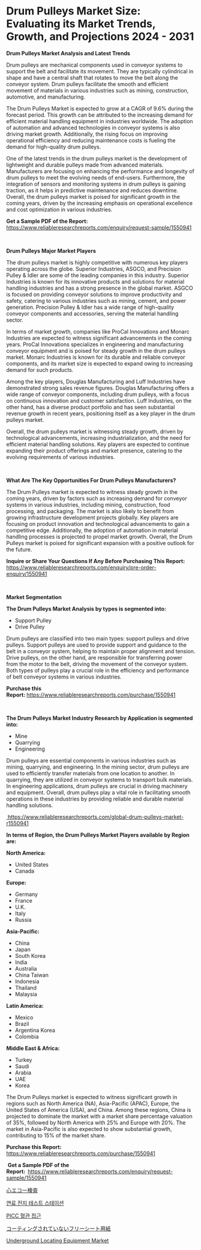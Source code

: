 <p><h1>Drum Pulleys Market Size: Evaluating its Market Trends, Growth, and Projections 2024 - 2031</h1></p><p><strong>Drum Pulleys Market Analysis and Latest Trends</strong></p>
<p><p>Drum pulleys are mechanical components used in conveyor systems to support the belt and facilitate its movement. They are typically cylindrical in shape and have a central shaft that rotates to move the belt along the conveyor system. Drum pulleys facilitate the smooth and efficient movement of materials in various industries such as mining, construction, automotive, and manufacturing.</p><p>The Drum Pulleys Market is expected to grow at a CAGR of 9.6% during the forecast period. This growth can be attributed to the increasing demand for efficient material handling equipment in industries worldwide. The adoption of automation and advanced technologies in conveyor systems is also driving market growth. Additionally, the rising focus on improving operational efficiency and reducing maintenance costs is fueling the demand for high-quality drum pulleys.</p><p>One of the latest trends in the drum pulleys market is the development of lightweight and durable pulleys made from advanced materials. Manufacturers are focusing on enhancing the performance and longevity of drum pulleys to meet the evolving needs of end-users. Furthermore, the integration of sensors and monitoring systems in drum pulleys is gaining traction, as it helps in predictive maintenance and reduces downtime. Overall, the drum pulleys market is poised for significant growth in the coming years, driven by the increasing emphasis on operational excellence and cost optimization in various industries.</p></p>
<p><strong>Get a Sample PDF of the Report:&nbsp;</strong> <a href="https://www.reliableresearchreports.com/enquiry/request-sample/1550941">https://www.reliableresearchreports.com/enquiry/request-sample/1550941</a></p>
<p>&nbsp;</p>
<p><strong>Drum Pulleys Major Market Players</strong></p>
<p><p>The drum pulleys market is highly competitive with numerous key players operating across the globe. Superior Industries, ASGCO, and Precision Pulley & Idler are some of the leading companies in this industry. Superior Industries is known for its innovative products and solutions for material handling industries and has a strong presence in the global market. ASGCO is focused on providing conveyor solutions to improve productivity and safety, catering to various industries such as mining, cement, and power generation. Precision Pulley & Idler has a wide range of high-quality conveyor components and accessories, serving the material handling sector.</p><p>In terms of market growth, companies like ProCal Innovations and Monarc Industries are expected to witness significant advancements in the coming years. ProCal Innovations specializes in engineering and manufacturing conveyor equipment and is poised for steady growth in the drum pulleys market. Monarc Industries is known for its durable and reliable conveyor components, and its market size is expected to expand owing to increasing demand for such products.</p><p>Among the key players, Douglas Manufacturing and Luff Industries have demonstrated strong sales revenue figures. Douglas Manufacturing offers a wide range of conveyor components, including drum pulleys, with a focus on continuous innovation and customer satisfaction. Luff Industries, on the other hand, has a diverse product portfolio and has seen substantial revenue growth in recent years, positioning itself as a key player in the drum pulleys market.</p><p>Overall, the drum pulleys market is witnessing steady growth, driven by technological advancements, increasing industrialization, and the need for efficient material handling solutions. Key players are expected to continue expanding their product offerings and market presence, catering to the evolving requirements of various industries.</p></p>
<p>&nbsp;</p>
<p><strong>What Are The Key Opportunities For Drum Pulleys Manufacturers?</strong></p>
<p><p>The Drum Pulleys market is expected to witness steady growth in the coming years, driven by factors such as increasing demand for conveyor systems in various industries, including mining, construction, food processing, and packaging. The market is also likely to benefit from growing infrastructure development projects globally. Key players are focusing on product innovation and technological advancements to gain a competitive edge. Additionally, the adoption of automation in material handling processes is projected to propel market growth. Overall, the Drum Pulleys market is poised for significant expansion with a positive outlook for the future.</p></p>
<p><strong>Inquire or Share Your Questions If Any Before Purchasing This Report:</strong> <a href="https://www.reliableresearchreports.com/enquiry/pre-order-enquiry/1550941">https://www.reliableresearchreports.com/enquiry/pre-order-enquiry/1550941</a></p>
<p>&nbsp;</p>
<p><strong>Market Segmentation</strong></p>
<p><strong>The Drum Pulleys Market Analysis by types is segmented into:</strong></p>
<p><ul><li>Support Pulley</li><li>Drive Pulley</li></ul></p>
<p><p>Drum pulleys are classified into two main types: support pulleys and drive pulleys. Support pulleys are used to provide support and guidance to the belt in a conveyor system, helping to maintain proper alignment and tension. Drive pulleys, on the other hand, are responsible for transferring power from the motor to the belt, driving the movement of the conveyor system. Both types of pulleys play a crucial role in the efficiency and performance of belt conveyor systems in various industries.</p></p>
<p><strong>Purchase this Report:&nbsp;</strong><a href="https://www.reliableresearchreports.com/purchase/1550941">https://www.reliableresearchreports.com/purchase/1550941</a></p>
<p>&nbsp;</p>
<p><strong>The Drum Pulleys Market Industry Research by Application is segmented into:</strong></p>
<p><ul><li>Mine</li><li>Quarrying</li><li>Engineering</li></ul></p>
<p><p>Drum pulleys are essential components in various industries such as mining, quarrying, and engineering. In the mining sector, drum pulleys are used to efficiently transfer materials from one location to another. In quarrying, they are utilized in conveyor systems to transport bulk materials. In engineering applications, drum pulleys are crucial in driving machinery and equipment. Overall, drum pulleys play a vital role in facilitating smooth operations in these industries by providing reliable and durable material handling solutions.</p></p>
<p><a href="https://www.reliableresearchreports.com/global-drum-pulleys-market-r1550941">&nbsp;https://www.reliableresearchreports.com/global-drum-pulleys-market-r1550941</a></p>
<p><strong>In terms of Region, the Drum Pulleys Market Players available by Region are:</strong></p>
<p>
    <p> <strong> North America: </strong>
        <ul>
            <li>United States</li>
            <li>Canada</li>
        </ul>
        </p> 
    <p> <strong> Europe: </strong>
        <ul>
            <li>Germany</li>
            <li>France</li>
            <li>U.K.</li>
            <li>Italy</li>
            <li>Russia</li>
        </ul>
        </p> 
    <p> <strong> Asia-Pacific: </strong>
        <ul>
            <li>China</li>
            <li>Japan</li>
            <li>South Korea</li>
            <li>India</li>
            <li>Australia</li>
            <li>China Taiwan</li>
            <li>Indonesia</li>
            <li>Thailand</li>
            <li>Malaysia</li>
        </ul>
        </p> 
    <p> <strong> Latin America: </strong>
        <ul>
            <li>Mexico</li>
            <li>Brazil</li>
            <li>Argentina Korea</li>
            <li>Colombia</li>
        </ul>
        </p> 
    <p> <strong> Middle East & Africa: </strong>
        <ul>
            <li>Turkey</li>
            <li>Saudi</li>
            <li>Arabia</li>
            <li>UAE</li>
            <li>Korea</li>
        </ul>
    </p>
    </p>
<p><p>The Drum Pulleys market is expected to witness significant growth in regions such as North America (NA), Asia-Pacific (APAC), Europe, the United States of America (USA), and China. Among these regions, China is projected to dominate the market with a market share percentage valuation of 35%, followed by North America with 25% and Europe with 20%. The market in Asia-Pacific is also expected to show substantial growth, contributing to 15% of the market share.</p></p>
<p><strong>Purchase this Report: </strong><a href="https://www.reliableresearchreports.com/purchase/1550941">https://www.reliableresearchreports.com/purchase/1550941</a></p>
<p>&nbsp;<strong>Get a Sample PDF of the Report:&nbsp;&nbsp;</strong><a href="https://www.reliableresearchreports.com/enquiry/request-sample/1550941">https://www.reliableresearchreports.com/enquiry/request-sample/1550941</a></p>
<p><strong></strong></p>
<p><p><a href="https://github.com/RodHoppe07/Market-Research-Report-List-1/blob/main/181560327200.md">心エコー検査</a></p><p><a href="https://medium.com/@bubblebutt879567/%EC%97%B0%EB%A3%8C%EC%A0%84%EC%A7%80-%EC%8B%9C%ED%97%98-%EC%8A%A4%ED%85%8C%EC%9D%B4%EC%85%98-%EC%8B%9C%EC%9E%A5-%EA%B7%9C%EB%AA%A8-%EC%8B%9C%EC%9E%A5-%EC%A0%84%EB%A7%9D-%EB%B0%8F-%EC%8B%9C%EC%9E%A5-%EC%98%88%EC%B8%A1-2024%EB%85%84%EB%B6%80%ED%84%B0-2031%EB%85%84%EA%B9%8C%EC%A7%80-472d32e0d4b2">연료 전지 테스트 스테이션</a></p><p><a href="https://medium.com/@tedbernhard1944/picc-%ED%98%88%EA%B4%80-%EC%A0%91%EA%B7%BC-%EC%8B%9C%EC%9E%A5-%EC%8B%9C%EC%9E%A5-%EC%A0%90%EC%9C%A0%EC%9C%A8-%EC%8B%9C%EC%9E%A5-%EB%8F%99%ED%96%A5-%EB%B0%8F-%EB%AF%B8%EB%9E%98-%EC%84%B1%EC%9E%A5-%ED%83%90%EC%83%89-0cfa06da640c">PICC 혈관 접근</a></p><p><a href="https://medium.com/@peterpatel626/2024%E5%B9%B4%E3%81%8B%E3%82%892031%E5%B9%B4%E3%81%BE%E3%81%A7%E3%81%AE%E6%9C%9F%E9%96%93%E3%81%AE%E7%84%A1%E3%82%B3%E3%83%BC%E3%83%88%E3%83%95%E3%83%AA%E3%83%BC%E3%82%B7%E3%83%BC%E3%83%88%E7%B4%99%E5%B8%82%E5%A0%B4%E5%88%86%E6%9E%90%E3%81%A8%E8%A6%8F%E6%A8%A1%E4%BA%88%E6%B8%AC-e0a4e29089c7">コーティングされていないフリーシート用紙</a></p><p><a href="https://github.com/mbisetmhermsr/Market-Research-Report-List-2/blob/main/underground-locating-equipment-market.md">Underground Locating Equipment Market</a></p></p>
